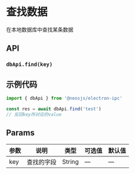 # 查找数据 <BadgeTip text="异步" type="green"></BadgeTip>
在本地数据库中查找某条数据

## API
### `dbApi.find(key)`
### 

## 示例代码
```js
import { dbApi } from '@neosjs/electron-ipc'

const res = await dbApi.find('test')
// 反回key所对应的value
```

## Params

| 参数  | 说明     | 类型   | 可选值     | 默认值 |
| ----- | -------- | ------ | ---------- | ------ |
| key | 查找的字段 | String | — | —     |
